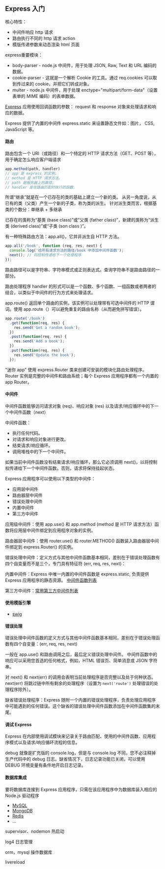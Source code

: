 ## Express 入门

核心特性：
- 中间件响应 http 请求
- 路由执行不同的 http 请求 action
- 模版传递参数来动态渲染 html 页面

express重要模块：
- body-parser - node.js 中间件，用于处理 JSON, Raw, Text 和 URL 编码的数据。
- cookie-parser - 这就是一个解析 Cookie 的工具。通过 req.cookies 可以取到传过来的 cookie，并把它们转成对象。
- multer - node.js 中间件，用于处理 enctype="multipart/form-data"（设置表单的 MIME 编码）的表单数据。

[Express](http://www.runoob.com/nodejs/nodejs-express-framework.html) 应用使用回调函数的参数： request 和 response 对象来处理请求和响应的数据。

Express 提供了内置的中间件 express.static 来设置静态文件如：图片， CSS, JavaScript 等。

#### 路由

路由包含一个 URI（或路径）和一个特定的 HTTP 请求方法（GET、POST 等），用于确定怎么响应客户端请求

```js
app.method(path, handler)
// app 是 express 的实例。
// method 是 HTTP 请求方法。
// path 是服务器上的路径。
// handler 是在路由匹配时执行的函数。
```
所谓“继承”就是在一个已存在的类的基础上建立一个新的类。
从另一角度说，从已有的类（父类）产生一个新的子类，称为类的派生。
针对派生类而言，根据基类的个数分：单继承 +  多继承

已存在的类称为“基类 (base class)”或“父类 (father class)”，新建的类称为“派生类 (derived class)”或“子类 (son class )”。

有一种特殊路由方法：app.all()，它并非派生自 HTTP 方法。
```js
app.all('/book', function (req, res, next) {
  console.log('给所有请求方法的路径/book 中添加中间件函数');
  next(); // 将控制传递给下一个处理程序
});
```
路由路径可以是字符串、字符串模式或正则表达式。查询字符串不是路由路径的一部分。

路由处理程序 handler 的形式可以是一个函数、多个函数、一组函数或者两者的结合，以类似于中间件的行为方式来处理请求。

app.route() 返回单个路由的实例，该实例可以处理带有可选中间件的 HTTP 谓词。使用 app.route（）可以避免重复的路由名称（从而避免拼写错误）。
```js
app.route('/book')
  .get(function(req, res) {
    res.send('Get a random book');
  })
  .post(function(req, res) {
    res.send('Add a book');
  })
  .put(function(req, res) {
    res.send('Update the book');
  });
```

"迷你 app" 使用 express.Router 类来创建可安装的模块化路由处理程序。
Router 实例是完整的中间件和路由系统；每个 Express 应用程序都有一个内置的 app Router。

#### 中间件

中间件函数能够访问请求对象 (req)、响应对象 (res) 以及请求/响应循环中的下一个中间件函数（next）

中间件函数：
+ 执行任何代码。
+ 对请求和响应对象进行更改。
+ 结束请求/响应循环。
+ 调用堆栈中的下一个中间件。

如果当前中间件函数没有结束请求/响应循环，那么它必须调用 next()，以将控制权传递给下一个中间件函数。否则，请求将保持挂起状态。

Express 应用程序可以使用以下类型的中间件：

+ 应用层中间件
+ 路由器层中间件
+ 错误处理中间件
+ 内置中间件
+ 第三方中间件

应用级中间件：使用 app.use() 和 app.method (method 是 HTTP 请求方法）函数将应用层中间件绑定到应用程序对象的实例。

路由器层中间件：使用 router.use() 和 router.METHOD() 函数装入路由器层中间件绑定到 express.Router() 的实例。

错误处理中间件：定义方式与其他中间件函数基本相同，差别在于错误处理函数有四个自变量而不是三个，专门具有特征符 (err, req, res, next)：

内置中间件：Express 中唯一内置的中间件函数是 express.static, 负责提供 Express 应用程序的静态资源。
[中间件函数列表](https://github.com/senchalabs/connect#middleware)

第三方中间件：[常用第三方中间件列表](http://expressjs.com/zh-cn/resources/middleware.html)

#### 使用模版引擎 

+ [swig](https://github.mayuxiao.com/swig.zh-CN/index.html)

#### 错误处理

错误处理中间件函数的定义方式与其他中间件函数基本相同，差别在于错误处理函数有四个自变量：(err, req, res, next)

一般在 app.use() 和路由调用之后，最后定义错误处理中间件。
中间件函数中的响应可以采用您首选的任何格式，例如，HTML 错误页、简单消息或 JSON 字符串。

对 next() 和 next(err) 的调用会表明当前处理程序是否完整以及处于何种状态。next(err) 将跳过链中所有剩余的处理程序（设置为 `next('route')` 处理错误的处理程序除外）。

缺省错误处理程序：Express 随附一个内置的错误处理程序，负责处理应用程序中可能遇到的任何错误。这个缺省的错误处理中间件函数添加在中间件函数集的末尾。

#### 调试 Express

Express 在内部使用调试模块来记录关于路由匹配、使用的中间件函数、应用程序模式以及请求/响应循环流程的信息。

debug 就像是扩充版的 console.log，但是与 console.log 不同，您不必注释掉生产代码中的 debug 日志。缺省情况下，日志记录功能已关闭，可以使用 DEBUG 环境变量有条件地开启日志记录。

#### 数据库集成

要将数据库连接到 Express 应用程序，只需在该应用程序中为数据库装入相应的 Node.js 驱动程序

- [MySQL](http://expressjs.com/zh-cn/guide/database-integration.html#mysql)
- [MongoDB](http://expressjs.com/zh-cn/guide/database-integration.html#mongo)
- [Redis](http://expressjs.com/zh-cn/guide/database-integration.html#redis)
- ...


supervisor、nodemon 热启动

log4 日志管理

orm，mysql 操作数据库

livereload